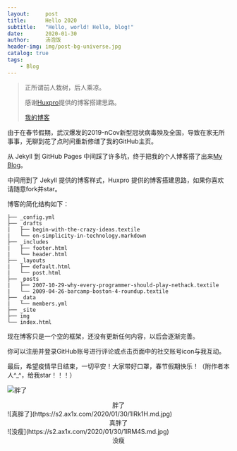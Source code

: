```yaml
---
layout:     post
title:      Hello 2020
subtitle:   "Hello, world! Hello, blog!"
date:       2020-01-30
author:     汤泡饭
header-img: img/post-bg-universe.jpg
catalog: true
tags:
    - Blog
---
```


> 正所谓前人栽树，后人乘凉。
> 
> 感谢[Huxpro](https://github.com/huxpro)提供的博客搭建思路。
> 
> [我的博客](https://tmyuan627.github.io)


由于在春节假期，武汉爆发的2019-nCov新型冠状病毒殃及全国，导致在家无所事事，无聊到花了点时间重新修缮了我的GitHub主页。

从 Jekyll 到 GitHub Pages 中间踩了许多坑，终于把我的个人博客搭了出来[My Blog](https://tmyuan627.github.io)。

中间用到了 Jekyll 提供的博客样式，Huxpro 提供的博客搭建思路，如果你喜欢请随意fork并star。

博客的简化结构如下：

```
├── _config.yml
├── _drafts
|   ├── begin-with-the-crazy-ideas.textile
|   └── on-simplicity-in-technology.markdown
├── _includes
|   ├── footer.html
|   └── header.html
├── _layouts
|   ├── default.html
|   └── post.html
├── _posts
|   ├── 2007-10-29-why-every-programmer-should-play-nethack.textile
|   └── 2009-04-26-barcamp-boston-4-roundup.textile
├── _data
|   └── members.yml
├── _site
├── img
└── index.html
```

现在博客只是一个空的框架，还没有更新任何内容，以后会逐渐完善。

你可以注册并登录GitHub账号进行评论或点击页面中的社交账号icon与我互动。

最后，希望疫情早日结束，一切平安！大家带好口罩，春节假期快乐！（附作者本人^_^，给我star！！！）

![胖了](https://s2.ax1x.com/2020/01/30/1lRKN8.md.jpg)
<center>胖了</center>
![真胖了](https://s2.ax1x.com/2020/01/30/1lRk1H.md.jpg)
<center>真胖了</center>
![没瘦](https://s2.ax1x.com/2020/01/30/1lRM4S.md.jpg)
<center>没瘦</center>

